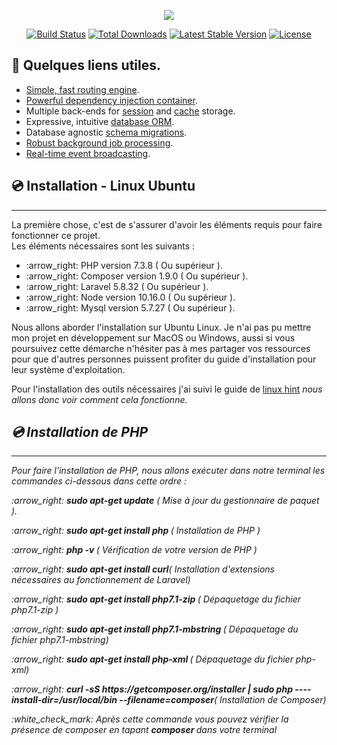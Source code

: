 <p align="center"><img src="https://laravel.com/assets/img/components/logo-laravel.svg"></p>

<p align="center">
<a href="https://travis-ci.org/laravel/framework"><img src="https://travis-ci.org/laravel/framework.svg" alt="Build Status"></a>
<a href="https://packagist.org/packages/laravel/framework"><img src="https://poser.pugx.org/laravel/framework/d/total.svg" alt="Total Downloads"></a>
<a href="https://packagist.org/packages/laravel/framework"><img src="https://poser.pugx.org/laravel/framework/v/stable.svg" alt="Latest Stable Version"></a>
<a href="https://packagist.org/packages/laravel/framework"><img src="https://poser.pugx.org/laravel/framework/license.svg" alt="License"></a>
</p>

##  :page_facing_up: Quelques liens utiles.

- [Simple, fast routing engine](https://laravel.com/docs/routing).
- [Powerful dependency injection container](https://laravel.com/docs/container).
- Multiple back-ends for [session](https://laravel.com/docs/session) and [cache](https://laravel.com/docs/cache) storage.
- Expressive, intuitive [database ORM](https://laravel.com/docs/eloquent).
- Database agnostic [schema migrations](https://laravel.com/docs/migrations).
- [Robust background job processing](https://laravel.com/docs/queues).
- [Real-time event broadcasting](https://laravel.com/docs/broadcasting).

##  :cd: Installation - Linux Ubuntu
<hr>
<p> La première chose, c'est de s'assurer d'avoir les éléments requis pour faire fonctionner ce projet. <br> Les éléments nécessaires sont les suivants : </p>

<ul> 
<li>  :arrow_right: PHP version 7.3.8 ( Ou supérieur ).</li>
<li>  :arrow_right: Composer version 1.9.0 ( Ou supérieur ). </li>
<li>  :arrow_right: Laravel 5.8.32 ( Ou supérieur ). </li>
<li>  :arrow_right: Node version 10.16.0 ( Ou supérieur ). </li>
<li>  :arrow_right: Mysql version 5.7.27 ( Ou supérieur ). </li>

</ul>

<p> Nous allons aborder l'installation sur Ubuntu Linux. Je n'ai pas pu mettre mon projet en développement sur MacOS ou Windows, aussi si vous poursuivez cette démarche n'hésiter pas à mes partager vos ressources pour que d'autres personnes puissent profiter du guide d'installation pour leur système d'exploitation.</p>

<p> Pour l'installation des outils nécessaires j'ai suivi le guide de <a href="https://linuxhint.com/install-laravel-on-ubuntu/" target="_blank"> linux hint<i></a> nous allons donc voir comment cela fonctionne. </p>

## :cd: Installation de PHP
<hr>
<p> Pour faire l'installation de PHP, nous allons exécuter dans notre terminal les commandes ci-dessous dans cette ordre : </p>

<p>:arrow_right: <b>sudo apt-get update</b>  <em>( Mise à jour du gestionnaire de paquet )</em>.<p>

<p>:arrow_right: <b>sudo apt-get install php </b><em>( Installation de PHP )</em></p>

<p>:arrow_right: <b>php -v </b><em>( Vérification de votre version de PHP )</em></p>

<p>:arrow_right: <b>sudo apt-get install curl</b><em>( Installation d'extensions nécessaires au fonctionnement de Laravel)</em></p>

<p>:arrow_right: <b>sudo apt-get install php7.1-zip </b><em>( Dépaquetage du fichier php7.1-zip )</em></p>

<p>:arrow_right: <b>sudo apt-get install php7.1-mbstring </b><em>( Dépaquetage du fichier php7.1-mbstring)</em></p>

<p>:arrow_right: <b>sudo apt-get install php-xml </b><em>( Dépaquetage du fichier php-xml)</em></p>

<p>:arrow_right: <b> curl -sS https://getcomposer.org/installer | sudo php ----install-dir=/usr/local/bin --filename=composer</b><em>( Installation de Composer)</em></p>

<p> :white_check_mark: <em> Après cette commande vous pouvez vérifier la présence de composer en tapant <b> composer </b> dans votre terminal </em></p>